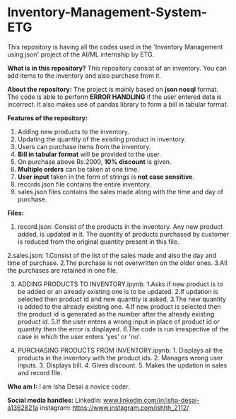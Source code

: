 # Inventory-Management-System-ETG
This repository is having all the codes used in the 'Inventory Management using json' project of the AI/ML internship by ETG.

**What is in this repository?**
This repository consist of an inventory. You can add items to the inventory and also purchase from it.

**About the repository:**
The project is mainly based on **json nosql** format. The code is able to perform **ERROR HANDLING** if the user entered data is incorrect. It also makes use of pandas library to form a bill in tabular format.

**Features of the repository:**
1. Adding new products to the inventory.
2. Updating the quantity of the existing product in inventory.
3. Users can purchase items from the inventory.
4. **Bill in tabular format** will be provided to the user.
5. On purchase above Rs.2000, **10% discount** is given.
6. **Multiple orders** can be taken at one time.
7. **User input** taken in the form of strings is **not case sensitive**.
8. records.json file contains the entire inventory.
9. sales.json files contains the sales made along with the time and day of purchase.

**Files:**
1. record.json: 
        Consist of the products in the inventory. Any new product added, is updated in it. The quantity of products purchased by customer is reduced from the original quantity present in this file.
 
 2.sales.json:
        1.Consist of the list of the sales made and also the day and time of purchase. 
        2.The purchase is not overwritten on the older ones. 
        3.All the purchases are retained in one file.
        
        
3. ADDING PRODUCTS TO INVENTORY.ipynb:
        1.Asks if new product is to be added or an already existing one is to be updated. 
        2.If updation is selected then product id and new quantity is asked. 
        3.The new quantity is added to the already existing one. 
        4.If new product is selected then the product id is generated as the number after the already existing product id. 
        5.If the user enters a wrong input in place of product id or quantity then the error is displayed. 
        6.The code is run irrespective of the case in which the user enters 'yes' or 'no'.
       
4. PURCHASING PRODUCTS FROM INVENTORY.ipynb:
       1. Displays all the products in the inventory with the product ids. 
       2. Manages wrong user inputs. 
       3. Displays bill. 
       4. Gives discount.
       5. Makes the updation in sales and record file.

**Who am I:**
I am Isha Desai a novice coder. 

**Social media handles:**
LinkedIn: www.linkedin.com/in/isha-desai-a1362821a
instagram: https://www.instagram.com/ishhh_2112/

        


